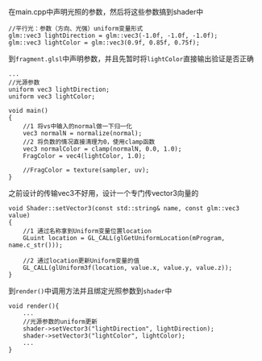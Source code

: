 在main.cpp中声明光照的参数，然后将这些参数搞到shader中
```
//平行光：参数（方向、光强）uniform变量形式
glm::vec3 lightDirection = glm::vec3(-1.0f, -1.0f, -1.0f);
glm::vec3 lightColor = glm::vec3(0.9f, 0.85f, 0.75f);
```
到`fragment.glsl`中声明参数，并且先暂时将`lightColor`直接输出验证是否正确
```
...
//光源参数
uniform vec3 lightDirection;
uniform vec3 lightColor;

void main()
{
    //1 将vs中输入的normal做一下归一化
    vec3 normalN = normalize(normal);
    //2 将负数的情况直接清理为0，使用clamp函数
    vec3 normalColor = clamp(normalN, 0.0, 1.0);
    FragColor = vec4(lightColor, 1.0);

    //FragColor = texture(sampler, uv);
}
```
之前设计的传输vec3不好用，设计一个专门传vector3向量的
```
void Shader::setVector3(const std::string& name, const glm::vec3 value)
{
    //1 通过名称拿到Uniform变量位置location
    GLuint location = GL_CALL(glGetUniformLocation(mProgram, name.c_str()));

    //2 通过location更新Uniform变量的值
    GL_CALL(glUniform3f(location, value.x, value.y, value.z));
}
```
到`render()`中调用方法并且绑定光照参数到`shader`中
```
void render(){
	...
    //光源参数的uniform更新
    shader->setVector3("lightDirection", lightDirection);
    shader->setVector3("lightColor", lightColor);
    ...
}
```
<!--stackedit_data:
eyJoaXN0b3J5IjpbMTI5NjQ1OTEyNywzNTMyNDIyODIsMTk2NT
EyMjQ0NCwtMTcyNTUyMjU4NSwtMjA4ODc0NjYxMl19
-->